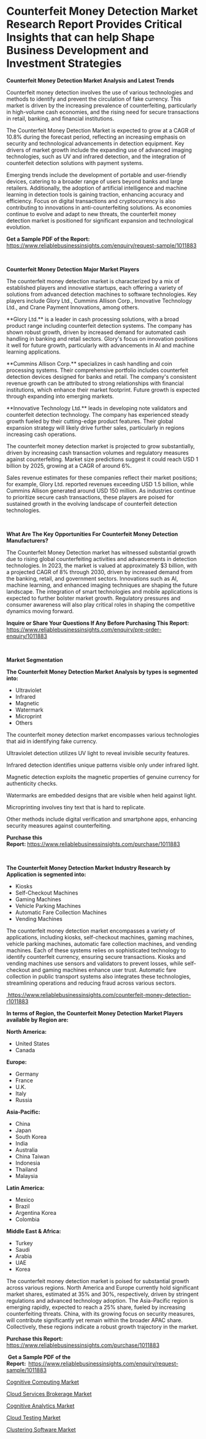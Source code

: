 <p><h1>Counterfeit Money Detection Market Research Report Provides Critical Insights that can help Shape Business Development and Investment Strategies</h1></p><p><strong>Counterfeit Money Detection Market Analysis and Latest Trends</strong></p>
<p><p>Counterfeit money detection involves the use of various technologies and methods to identify and prevent the circulation of fake currency. This market is driven by the increasing prevalence of counterfeiting, particularly in high-volume cash economies, and the rising need for secure transactions in retail, banking, and financial institutions.</p><p>The Counterfeit Money Detection Market is expected to grow at a CAGR of 10.8% during the forecast period, reflecting an increasing emphasis on security and technological advancements in detection equipment. Key drivers of market growth include the expanding use of advanced imaging technologies, such as UV and infrared detection, and the integration of counterfeit detection solutions with payment systems.</p><p>Emerging trends include the development of portable and user-friendly devices, catering to a broader range of users beyond banks and large retailers. Additionally, the adoption of artificial intelligence and machine learning in detection tools is gaining traction, enhancing accuracy and efficiency. Focus on digital transactions and cryptocurrency is also contributing to innovations in anti-counterfeiting solutions. As economies continue to evolve and adapt to new threats, the counterfeit money detection market is positioned for significant expansion and technological evolution.</p></p>
<p><strong>Get a Sample PDF of the Report:&nbsp;</strong> <a href="https://www.reliablebusinessinsights.com/enquiry/request-sample/1011883?utm_campaign=116&utm_medium=2&utm_source=Github&utm_content=ia&utm_term=06032025&utm_id=counterfeit-money-detection">https://www.reliablebusinessinsights.com/enquiry/request-sample/1011883</a></p>
<p>&nbsp;</p>
<p><strong>Counterfeit Money Detection Major Market Players</strong></p>
<p><p>The counterfeit money detection market is characterized by a mix of established players and innovative startups, each offering a variety of solutions from advanced detection machines to software technologies. Key players include Glory Ltd., Cummins Allison Corp., Innovative Technology Ltd., and Crane Payment Innovations, among others.</p><p>**Glory Ltd.** is a leader in cash processing solutions, with a broad product range including counterfeit detection systems. The company has shown robust growth, driven by increased demand for automated cash handling in banking and retail sectors. Glory's focus on innovation positions it well for future growth, particularly with advancements in AI and machine learning applications.</p><p>**Cummins Allison Corp.** specializes in cash handling and coin processing systems. Their comprehensive portfolio includes counterfeit detection devices designed for banks and retail. The company's consistent revenue growth can be attributed to strong relationships with financial institutions, which enhance their market footprint. Future growth is expected through expanding into emerging markets.</p><p>**Innovative Technology Ltd.** leads in developing note validators and counterfeit detection technology. The company has experienced steady growth fueled by their cutting-edge product features. Their global expansion strategy will likely drive further sales, particularly in regions increasing cash operations.</p><p>The counterfeit money detection market is projected to grow substantially, driven by increasing cash transaction volumes and regulatory measures against counterfeiting. Market size predictions suggest it could reach USD 1 billion by 2025, growing at a CAGR of around 6%.</p><p>Sales revenue estimates for these companies reflect their market positions; for example, Glory Ltd. reported revenues exceeding USD 1.5 billion, while Cummins Allison generated around USD 150 million. As industries continue to prioritize secure cash transactions, these players are poised for sustained growth in the evolving landscape of counterfeit detection technologies.</p></p>
<p>&nbsp;</p>
<p><strong>What Are The Key Opportunities For Counterfeit Money Detection Manufacturers?</strong></p>
<p><p>The Counterfeit Money Detection market has witnessed substantial growth due to rising global counterfeiting activities and advancements in detection technologies. In 2023, the market is valued at approximately $3 billion, with a projected CAGR of 8% through 2030, driven by increased demand from the banking, retail, and government sectors. Innovations such as AI, machine learning, and enhanced imaging techniques are shaping the future landscape. The integration of smart technologies and mobile applications is expected to further bolster market growth. Regulatory pressures and consumer awareness will also play critical roles in shaping the competitive dynamics moving forward.</p></p>
<p><strong>Inquire or Share Your Questions If Any Before Purchasing This Report:</strong> <a href="https://www.reliablebusinessinsights.com/enquiry/pre-order-enquiry/1011883?utm_campaign=116&utm_medium=2&utm_source=Github&utm_content=ia&utm_term=06032025&utm_id=counterfeit-money-detection">https://www.reliablebusinessinsights.com/enquiry/pre-order-enquiry/1011883</a></p>
<p>&nbsp;</p>
<p><strong>Market Segmentation</strong></p>
<p><strong>The Counterfeit Money Detection Market Analysis by types is segmented into:</strong></p>
<p><ul><li>Ultraviolet</li><li>Infrared</li><li>Magnetic</li><li>Watermark</li><li>Microprint</li><li>Others</li></ul></p>
<p><p>The counterfeit money detection market encompasses various technologies that aid in identifying fake currency. </p><p>Ultraviolet detection utilizes UV light to reveal invisible security features. </p><p>Infrared detection identifies unique patterns visible only under infrared light. </p><p>Magnetic detection exploits the magnetic properties of genuine currency for authenticity checks. </p><p>Watermarks are embedded designs that are visible when held against light. </p><p>Microprinting involves tiny text that is hard to replicate. </p><p>Other methods include digital verification and smartphone apps, enhancing security measures against counterfeiting.</p></p>
<p><strong>Purchase this Report:&nbsp;</strong><a href="https://www.reliablebusinessinsights.com/purchase/1011883?utm_campaign=116&utm_medium=2&utm_source=Github&utm_content=ia&utm_term=06032025&utm_id=counterfeit-money-detection">https://www.reliablebusinessinsights.com/purchase/1011883</a></p>
<p>&nbsp;</p>
<p><strong>The Counterfeit Money Detection Market Industry Research by Application is segmented into:</strong></p>
<p><ul><li>Kiosks</li><li>Self-Checkout Machines</li><li>Gaming Machines</li><li>Vehicle Parking Machines</li><li>Automatic Fare Collection Machines</li><li>Vending Machines</li></ul></p>
<p><p>The counterfeit money detection market encompasses a variety of applications, including kiosks, self-checkout machines, gaming machines, vehicle parking machines, automatic fare collection machines, and vending machines. Each of these systems relies on sophisticated technology to identify counterfeit currency, ensuring secure transactions. Kiosks and vending machines use sensors and validators to prevent losses, while self-checkout and gaming machines enhance user trust. Automatic fare collection in public transport systems also integrates these technologies, streamlining operations and reducing fraud across various sectors.</p></p>
<p><a href="https://www.reliablebusinessinsights.com/counterfeit-money-detection-r1011883?utm_campaign=116&utm_medium=2&utm_source=Github&utm_content=ia&utm_term=06032025&utm_id=counterfeit-money-detection">&nbsp;https://www.reliablebusinessinsights.com/counterfeit-money-detection-r1011883</a></p>
<p><strong>In terms of Region, the Counterfeit Money Detection Market Players available by Region are:</strong></p>
<p>
    <p> <strong> North America: </strong>
        <ul>
            <li>United States</li>
            <li>Canada</li>
        </ul>
        </p> 
    <p> <strong> Europe: </strong>
        <ul>
            <li>Germany</li>
            <li>France</li>
            <li>U.K.</li>
            <li>Italy</li>
            <li>Russia</li>
        </ul>
        </p> 
    <p> <strong> Asia-Pacific: </strong>
        <ul>
            <li>China</li>
            <li>Japan</li>
            <li>South Korea</li>
            <li>India</li>
            <li>Australia</li>
            <li>China Taiwan</li>
            <li>Indonesia</li>
            <li>Thailand</li>
            <li>Malaysia</li>
        </ul>
        </p> 
    <p> <strong> Latin America: </strong>
        <ul>
            <li>Mexico</li>
            <li>Brazil</li>
            <li>Argentina Korea</li>
            <li>Colombia</li>
        </ul>
        </p> 
    <p> <strong> Middle East & Africa: </strong>
        <ul>
            <li>Turkey</li>
            <li>Saudi</li>
            <li>Arabia</li>
            <li>UAE</li>
            <li>Korea</li>
        </ul>
    </p>
    </p>
<p><p>The counterfeit money detection market is poised for substantial growth across various regions. North America and Europe currently hold significant market shares, estimated at 35% and 30%, respectively, driven by stringent regulations and advanced technology adoption. The Asia-Pacific region is emerging rapidly, expected to reach a 25% share, fueled by increasing counterfeiting threats. China, with its growing focus on security measures, will contribute significantly yet remain within the broader APAC share. Collectively, these regions indicate a robust growth trajectory in the market.</p></p>
<p><strong>Purchase this Report: </strong><a href="https://www.reliablebusinessinsights.com/purchase/1011883?utm_campaign=116&utm_medium=2&utm_source=Github&utm_content=ia&utm_term=06032025&utm_id=counterfeit-money-detection">https://www.reliablebusinessinsights.com/purchase/1011883</a></p>
<p>&nbsp;<strong>Get a Sample PDF of the Report:&nbsp;&nbsp;</strong><a href="https://www.reliablebusinessinsights.com/enquiry/request-sample/1011883?utm_campaign=116&utm_medium=2&utm_source=Github&utm_content=ia&utm_term=06032025&utm_id=counterfeit-money-detection">https://www.reliablebusinessinsights.com/enquiry/request-sample/1011883</a></p>
<p><strong></strong></p>
<p><p><a href="https://github.com/rocicbenton/Market-Research-Report-List-1/blob/main/cognitive-computing-market.md?utm_campaign=116&utm_medium=2&utm_source=Github&utm_content=ia&utm_term=06032025&utm_id=counterfeit-money-detection">Cognitive Computing Market</a></p><p><a href="https://github.com/shroffuhpa/Market-Research-Report-List-1/blob/main/cloud-services-brokerage-market.md?utm_campaign=116&utm_medium=2&utm_source=Github&utm_content=ia&utm_term=06032025&utm_id=counterfeit-money-detection">Cloud Services Brokerage Market</a></p><p><a href="https://github.com/reeseberro3j/Market-Research-Report-List-1/blob/main/cognitive-analytics-market.md?utm_campaign=116&utm_medium=2&utm_source=Github&utm_content=ia&utm_term=06032025&utm_id=counterfeit-money-detection">Cognitive Analytics Market</a></p><p><a href="https://github.com/pockettifere14/Market-Research-Report-List-1/blob/main/cloud-testing-market.md?utm_campaign=116&utm_medium=2&utm_source=Github&utm_content=ia&utm_term=06032025&utm_id=counterfeit-money-detection">Cloud Testing Market</a></p><p><a href="https://github.com/billejuman43/Market-Research-Report-List-1/blob/main/clustering-software-market.md?utm_campaign=116&utm_medium=2&utm_source=Github&utm_content=ia&utm_term=06032025&utm_id=counterfeit-money-detection">Clustering Software Market</a></p></p>
